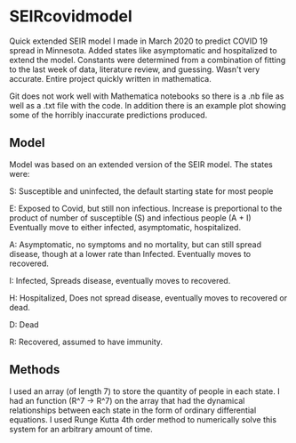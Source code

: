 # SEIRcovidmodel
Quick extended SEIR model I made in March 2020 to predict COVID 19 spread in Minnesota. Added states like asymptomatic and hospitalized to extend the model. Constants were determined from a combination of fitting to the last week of data, literature review, and guessing. Wasn't very accurate.
Entire project quickly written in mathematica.

Git does not work well with Mathematica notebooks so there is a .nb file as well as a .txt file with the code. In addition there is an example plot showing some
of the horribly inaccurate predictions produced.
## Model
Model was based on an extended version of the SEIR model. 
The states were:

S: Susceptible and uninfected, the default starting state for most people 

E: Exposed to Covid, but still non infectious. Increase is preportional to the product of number of susceptible (S) and infectious people (A + I)
Eventually move to either infected, asymptomatic, hospitalized.

A: Asymptomatic, no symptoms and no mortality, but can still spread disease, though at a lower rate than Infected. Eventually moves to recovered.

I: Infected, Spreads disease, eventually moves to recovered.

H: Hospitalized, Does not spread disease, eventually moves to recovered or dead.

D: Dead

R: Recovered, assumed to have immunity.

## Methods
I used an array (of length 7) to store the quantity of people in each state. I had an function (R^7 -> R^7) on the array that had the dynamical relationships between each state in the form of ordinary differential equations. 
I used Runge Kutta 4th order method to numerically solve this system for an arbitrary amount of time.
